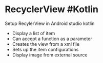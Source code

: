 # RecyclerView #Kotlin
Setup RecylerView in Android studio kotlin

- Display a list of item
- Can accept a function as a parameter
- Creates the view from a xml file
- Sets up the item configurations
- Display image from external source 
